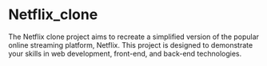 # Netflix_clone
The Netflix clone project aims to recreate a simplified version of the popular online streaming platform, Netflix. This project is designed to demonstrate your skills in web development, front-end, and back-end technologies. 
